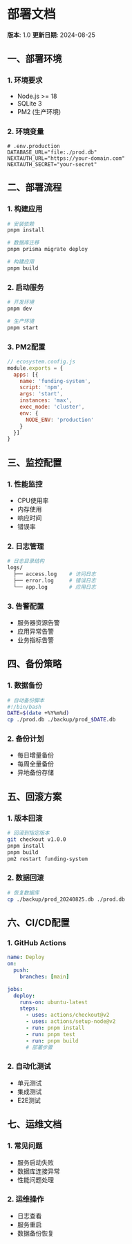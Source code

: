 # 部署文档
**版本**: 1.0
**更新日期**: 2024-08-25

## 一、部署环境

### 1. 环境要求
- Node.js >= 18
- SQLite 3
- PM2 (生产环境)

### 2. 环境变量
```env
# .env.production
DATABASE_URL="file:./prod.db"
NEXTAUTH_URL="https://your-domain.com"
NEXTAUTH_SECRET="your-secret"
```

## 二、部署流程

### 1. 构建应用
```bash
# 安装依赖
pnpm install

# 数据库迁移
pnpm prisma migrate deploy

# 构建应用
pnpm build
```

### 2. 启动服务
```bash
# 开发环境
pnpm dev

# 生产环境
pnpm start
```

### 3. PM2配置
```javascript
// ecosystem.config.js
module.exports = {
  apps: [{
    name: 'funding-system',
    script: 'npm',
    args: 'start',
    instances: 'max',
    exec_mode: 'cluster',
    env: {
      NODE_ENV: 'production'
    }
  }]
}
```

## 三、监控配置

### 1. 性能监控
- CPU使用率
- 内存使用
- 响应时间
- 错误率

### 2. 日志管理
```bash
# 日志目录结构
logs/
  ├── access.log    # 访问日志
  ├── error.log     # 错误日志
  └── app.log       # 应用日志
```

### 3. 告警配置
- 服务器资源告警
- 应用异常告警
- 业务指标告警

## 四、备份策略

### 1. 数据备份
```bash
# 自动备份脚本
#!/bin/bash
DATE=$(date +%Y%m%d)
cp ./prod.db ./backup/prod_$DATE.db
```

### 2. 备份计划
- 每日增量备份
- 每周全量备份
- 异地备份存储

## 五、回滚方案

### 1. 版本回滚
```bash
# 回滚到指定版本
git checkout v1.0.0
pnpm install
pnpm build
pm2 restart funding-system
```

### 2. 数据回滚
```bash
# 恢复数据库
cp ./backup/prod_20240825.db ./prod.db
```

## 六、CI/CD配置

### 1. GitHub Actions
```yaml
name: Deploy
on:
  push:
    branches: [main]

jobs:
  deploy:
    runs-on: ubuntu-latest
    steps:
      - uses: actions/checkout@v2
      - uses: actions/setup-node@v2
      - run: pnpm install
      - run: pnpm test
      - run: pnpm build
      # 部署步骤
```

### 2. 自动化测试
- 单元测试
- 集成测试
- E2E测试

## 七、运维文档

### 1. 常见问题
- 服务启动失败
- 数据库连接异常
- 性能问题处理

### 2. 运维操作
- 日志查看
- 服务重启
- 数据备份恢复 